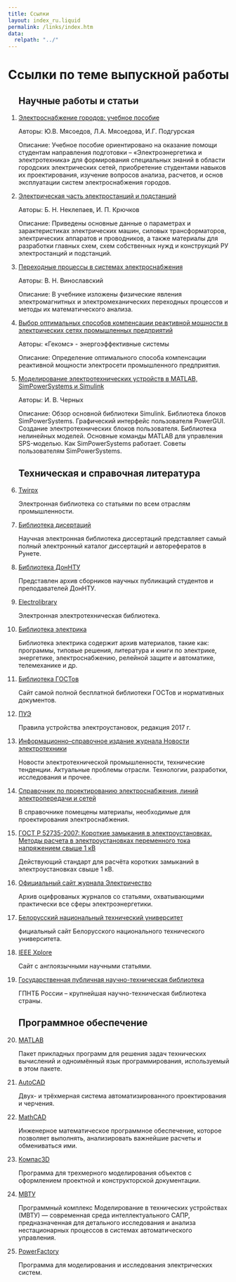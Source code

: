 ```yaml
---
title: Ссылки
layout: index_ru.liquid
permalink: /links/index.htm
data:
  relpath: "../"
---
```

# Ссылки по теме выпускной работы

<ol>

<h2>Научные работы и статьи</h2>

<li class=list>
  <a href="https://www.elibrary.ru/item.asp?id=30143058">Электроснабжение городов: учебное пособие</a>
  <p><span class=cat>Авторы:</span> Ю.В.&nbsp;Мясоедов, Л.А.&nbsp;Мясоедова, И.Г.&nbsp;Подгурская</p> 
  <p><span class=cat>Описание:</span> Учебное пособие ориентировано на оказание помощи студентам направления подготовки – «Электроэнергетика и электротехника» для формирования специальных знаний в области городских электрических сетей, приобретение студентами навыков их проектирования, изучение вопросов анализа, расчетов, и основ эксплуатации систем электроснабжения городов.</p>
</li>

<li class=list>
  <a href="https://bookree.org/reader?file=486321&amp;pg=12">Электрическая
	часть электростанций и подстанций</a>
  <p><span class=cat>Авторы:</span> Б.&nbsp;Н.&nbsp;Неклепаев,
И.&nbsp;П.&nbsp;Крючков</p> 
  <p><span class=cat>Описание:</span> Приведены
основные данные о параметрах и
зарактеристиках электрических машин,
силовых трансформаторов, электрических
аппаратов и проводников, а также материалы
для разработки главных схем, схем
собственных нужд и конструкций РУ
электростанций и подстанций.</p>
</li>

<li class=list>
  <a href="https://www.studmed.ru/vinoslavskiy-vn-perehodnye-processy-v-sistemah-elektrosnabzheniya_1cda5ee6a6b.html">Переходные
	процессы в системах электроснабжения</a>
  <p><span class=cat>Авторы:</span> В.&nbsp;Н.&nbsp;Винославский</p> 
  <p><span class=cat>Описание:</span> В учебнике изложены физические явления
электромагнитных и электромеханических
переходных процессов и методы их
математического анализа.</p>
</li>

<li class=list>
  <a href="https://gekoms.org/2021/08/17/vybor-optimalnyh-sposobov-kompensacii-reaktivnoj-moshhnosti-v-jelektricheskih-setjah-promyshlennyh-predprijatij/">Выбор
	оптимальных способов компенсации
	реактивной мощности в электрических
	сетях промышленных предприятий</a>
  <p><span class=cat>Авторы:</span> «Гекомс» - энергоэффективные системы</p> 
  <p><span class=cat>Описание:</span> Определение
оптимального способа компенсации
реактивной мощности электросети
промышленного предприятия.</p>
</li>

<li class=list>
  <a href="https://www.studmed.ru/chernyh-iv-modelirovanie-elektrotehnicheskih-ustroystv-v-matlab-simpowersystems-i-simulink_d4af784978d.html">Моделирование
	электротехнических устройств в MATLAB,
	SimPowerSystems и Simulink</a>
  <p><span class=cat>Авторы:</span> И.&nbsp;В.&nbsp;Черных</p> 
  <p><span class=cat>Описание:</span> Обзор
основной библиотеки Simulink. Библиотека
блоков SimPowerSystems. Графический интерфейс
пользователя PowerGUI. Создание
электротехнических блоков пользователя.
Библиотека нелинейных моделей. Основные
команды MATLAB для управления SPS-моделью.
Как SimPowerSystems работает. Советы пользователям
SimPowerSystems.</p>
</li>

<h2>Техническая и справочная литература</h2>

<li class=list>
  <a href="https://www.twirpx.com/">Twirpx</a>
  <p>Электронная
библиотека со статьями по всем отраслям
промышленности.</p> 
</li>
<li class=list>
  <a href="http://www.dslib.net/">Библиотека
	дисертаций</a>
  <p>Научная
электронная библиотека диссертаций
представляет самый полный электронный
каталог диссертаций и авторефератов в
Рунете.</p> 
</li>
<li class=list>
  <a href="http://www.library.donntu.org/?p=209&amp;lang=ru">Библиотека
	ДонНТУ</a>
  <p>Представлен
архив сборников научных публикаций
студентов и преподавателей ДонНТУ.</p> 
</li>
<li class=list>
  <a href="http://electrolibrary.info/">Electrolibrary</a>
  <p>Электронная электротехническая библиотека.</p> 
</li>
<li class=list>
  <a href="http://aprolex.by/literatura.html">Библиотека
	электрика</a>
  <p>Библиотека
электрика содержит архив материалов,
такие как: программы, типовые решения,
литература и книги по электрике,
энергетике, электроснабжению, релейной
защите и автоматике, телемеханике и др.</p> 
</li>
<li class=list>
  <a href="https://www.elec.ru/library/">Библиотека
	ГОСТов</a>
  <p>Сайт самой полной бесплатной библиотеки ГОСТов и нормативных документов.</p> 
</li>
<li class=list>
  <a href="http://rukipro.ru/wp-content/uploads/2017/01/pue_7.pdf">ПУЭ</a>
  <p>Правила устройства электроустановок, редакция 2017 г.</p> 
</li>
<li class=list>
  <a href="http://www.news.elteh.ru/">Информационно–справочное
	издание журнала Новости электротехники</a>
  <p>Новости
электротехнической промышленности,
технические тенденции. Актуальные
проблемы отрасли. Технологии, разработки,
исследования и прочее.</p> 
</li>
<li class=list>
  <a href="https://rza.org.ua/down/open/Spravochnik-po-proektirovaniju-elektrosnabzhenija--linij-elektroperedachi-i-setej.html">Справочник
	по проектированию электроснабжения,
	линий электропередачи и сетей</a>
  <p>В справочнике помещены материалы,
необходимые для проектирования
электроснабжения.</p> 
</li>
<li class=list>
  <a href="http://vsegost.com/Catalog/55/5593.shtml">ГОСТ
	Р 52735-2007: Короткие замыкания в
	электроустановках. Методы расчета в
	электроустановках переменного тока
	напряжением свыше 1 кВ</a>
  <p>Действующий
стандарт для расчёта коротких замыканий
в электроустановках свыше 1 кВ.</p> 
</li>
</li>
<li class=list>
  <a href="https://www.booksite.ru/elektr/">Официальный
	сайт журнала Электричество</a>
  <p>Архив
оцифрованых журналов со статьями,
охватывающими практически все сферы
электроэнергетики.</p> 
</li>
</li>
<li class=list>
  <a href="http://www.bntu.by/">Белорусский
	национальный технический университет</a>
  <p>фициальный
сайт Белорусского национального
технического университета.</p> 
</li>
</li>
<li class=list>
  <a href="https://ieeexplore.ieee.org/Xplore/home.jsp">IEEE Xplore</a>
  <p>Сайт с англоязычными научными статьями.</p> 
</li>
</li>
<li class=list>
  <a href="http://www.gpntb.ru/">Государственная
	публичная научно-техническая библиотека</a>
  <p>ГПНТБ
России – крупнейшая научно-техническая
библиотека страны.</p> 
</li>

<h2>Программное обеспечение</h2>

<li class=list>
  <a href="https://download-matlab.ru/">MATLAB</a>
  <p>Пакет
прикладных программ для решения задач
технических вычислений и одноимённый
язык программирования, используемый в
этом пакете.</p> 
</li>
<li class=list>
  <a href="https://autocad.softonic.ru/">AutoCAD</a>
  <p>Двух-
и трёхмерная система автоматизированного
проектирования и черчения.</p>
</li>
<li class=list>
  <a href="https://soft.sibnet.ru/soft/17409-mathcad-14-full/">MathCAD</a>
  <p>Инженерное
математическое программное обеспечение,
которое позволяет выполнять, анализировать
важнейшие расчеты и обмениваться ими.</p> 
</li>
<li class=list>
  <a href="https://kompas.ru/kompas-educational/about/">Компас3D</a>
  <p>Программа
для трехмерного моделирования объектов
с оформлением проектной и конструкторской
документации.</p> 
</li>
<li class=list>
  <a href="https://cryspo.ru/avtomatizacija/programmnyj-kompleks-modelirovanie-v-tehnicheskih-ustrojstvah-mvtu-v-3-7/">МВТУ</a>
  <p>Программный
комплекс Моделирование в технических
устройствах (МВТУ) — современная среда
интеллектуального САПР, предназначенная
для детального исследования и анализа
нестационарных процессов в системах
автоматического управления.</p>
</li>
<li class=list>
  <a href="https://digsilent-powerfactory.software.informer.com/%D0%A1%D0%BA%D0%B0%D1%87%D0%B0%D1%82%D1%8C/">PowerFactory</a>
  <p>Программа
для моделирования и исследования
электрических систем.</p>
</li>

</ol>

